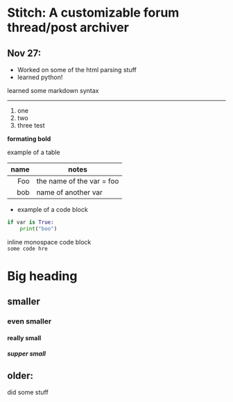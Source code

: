 # Stitch: A customizable forum thread/post archiver



## Nov 27:

* Worked on some of the html parsing stuff
* learned python!   

learned some markdown syntax

-----

1. one
1. two 
5. three test

__formating bold__

example of a table

|name | notes |
|----:|-------|
|Foo  | the name of the var = foo|
|bob  | name of another var|

* example of a code block

```python
if var is True:
    print("boo")
```

inline monospace code block  
` some code hre `

# Big heading
## smaller 
### even smaller
#### really small
##### supper small


## older:
did some stuff

